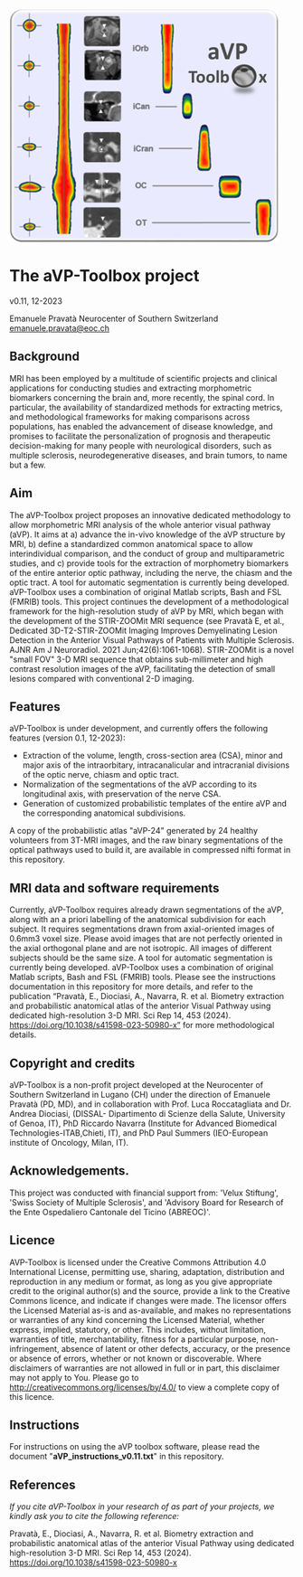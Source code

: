 ![Kiku](aVP_Toolbox-logo.png)

# The aVP-Toolbox project

v0.11, 12-2023

Emanuele Pravatà
Neurocenter of Southern Switzerland
emanuele.pravata@eoc.ch



## Background
MRI has been employed by a multitude of scientific projects and clinical applications for conducting studies and extracting morphometric biomarkers concerning the brain and, more recently, the spinal cord. In particular, the availability of standardized methods for extracting metrics, and methodological frameworks for making comparisons across populations, has enabled the advancement of disease knowledge, and promises to facilitate the personalization of prognosis and therapeutic decision-making for many people with neurological disorders, such as multiple sclerosis, neurodegenerative diseases, and brain tumors, to name but a few.

## Aim
The aVP-Toolbox project proposes an innovative dedicated methodology to allow morphometric MRI analysis of the whole anterior visual pathway (aVP). It aims at  a) advance the in-vivo knowledge of the aVP structure by MRI, b) define a standardized common anatomical space to allow interindividual comparison, and the conduct of group and multiparametric studies, and c) provide tools for the extraction of morphometry biomarkers of the entire anterior optic pathway, including the nerve, the chiasm and the optic tract. A tool for automatic segmentation is currently being developed. aVP-Toolbox uses a combination of original Matlab scripts, Bash and FSL (FMRIB) tools.
This project continues the development of a methodological framework for the high-resolution study of aVP by MRI, which began with the development of the STIR-ZOOMit MRI sequence (see Pravatà E, et al., Dedicated 3D-T2-STIR-ZOOMit Imaging Improves Demyelinating Lesion Detection in the Anterior Visual Pathways of Patients with Multiple Sclerosis. AJNR Am J Neuroradiol. 2021 Jun;42(6):1061-1068). STIR-ZOOMit is a novel "small FOV" 3-D MRI sequence that obtains sub-millimeter and high contrast resolution images of the aVP, facilitating the detection of small lesions compared with conventional 2-D imaging.

 
## Features
aVP-Toolbox is under development, and currently offers the following features (version 0.1, 12-2023):
- Extraction of the volume, length, cross-section area (CSA), minor and major axis of the intraorbitary, intracanalicular and intracranial divisions of the optic nerve, chiasm and optic tract.
- Normalization of the segmentations of the aVP according to its longitudinal axis, with preservation of the nerve CSA.
- Generation of customized probabilistic templates of the entire aVP and the corresponding anatomical subdivisions.

A copy of the probabilistic atlas "aVP-24" generated by 24 healthy volunteers from 3T-MRI images, and the raw binary segmentations of the optical pathways used to build it, are available in compressed nifti format in this repository.


## MRI data and software requirements
Currently, aVP-Toolbox requires already drawn segmentations of the aVP, along with an a priori labelling of the anatomical subdivision for each subject. It requires segmentations drawn from axial-oriented images of 0.6mm3 voxel size. Please avoid images that are not perfectly oriented in the axial orthogonal plane and are not isotropic. All images of different subjects should be the same size. 
A tool for automatic segmentation is currently being developed. aVP-Toolbox uses a combination of original Matlab scripts, Bash and FSL (FMRIB) tools.
Please see the instructions documentation in this repository for more details, and refer to the publication “Pravatà, E., Diociasi, A., Navarra, R. et al. Biometry extraction and probabilistic anatomical atlas of the anterior Visual Pathway using dedicated high-resolution 3-D MRI. Sci Rep 14, 453 (2024). https://doi.org/10.1038/s41598-023-50980-x” for more methodological details.


## Copyright and credits
aVP-Toolbox is a non-profit project developed at the Neurocenter of Southern Switzerland in Lugano (CH) under the direction of Emanuele Pravatà (PD, MD), and in collaboration with Prof. Luca Roccatagliata and Dr. Andrea Diociasi, (DISSAL- Dipartimento di Scienze della Salute, University of Genoa, IT), PhD Riccardo Navarra (Institute for Advanced Biomedical Technologies-ITAB,Chieti, IT), and PhD Paul Summers (IEO-European institute of Oncology, Milan, IT). 


## Acknowledgements.
This project was conducted with financial support from: 'Velux Stiftung', 'Swiss Society of Multiple Sclerosis', and 'Advisory Board for Research of the Ente Ospedaliero Cantonale del Ticino (ABREOC)'.


## Licence
AVP-Toolbox is licensed under the Creative Commons Attribution 4.0 International License, permitting use, sharing, adaptation, distribution and reproduction in any medium or format, as long as you give appropriate credit to the original author(s) and the source, provide a link to the Creative Commons licence, and indicate if changes were made. The licensor offers the Licensed Material as-is and as-available, and makes no representations or warranties of any kind concerning the Licensed Material, whether express, implied, statutory, or other. This includes, without limitation, warranties of title, merchantability, fitness for a particular purpose, non-infringement, absence of latent or other defects, accuracy, or the presence or absence of errors, whether or not known or discoverable. Where disclaimers of warranties are not allowed in full or in part, this disclaimer may not apply to You. Please go to http://creativecommons.org/licenses/by/4.0/ to view a complete copy of this licence. 

## Instructions
For instructions on using the aVP toolbox software, please read the document "**aVP_instructions_v0.11.txt**" in this repository.

## References
*If you cite aVP-Toolbox in your research of as part of your projects, we kindly ask you to cite the following reference:*

Pravatà, E., Diociasi, A., Navarra, R. et al. Biometry extraction and probabilistic anatomical atlas of the anterior Visual Pathway using dedicated high-resolution 3-D MRI. Sci Rep 14, 453 (2024). https://doi.org/10.1038/s41598-023-50980-x
